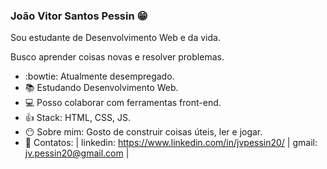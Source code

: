 ### João Vitor Santos Pessin :grin:

  Sou estudante de Desenvolvimento Web e da vida.
  
  Busco aprender coisas novas e resolver problemas.

 - :bowtie: Atualmente desempregado.
- :books: Estudando Desenvolvimento Web.
- :computer: Posso colaborar com ferramentas front-end.
- :thumbsup: Stack: HTML, CSS, JS.
- :no_mouth: Sobre mim: Gosto de construir coisas úteis, ler e jogar.
- :page_facing_up: Contatos:
| linkedin: https://www.linkedin.com/in/jvpessin20/ | gmail: jv.pessin20@gmail.com |

